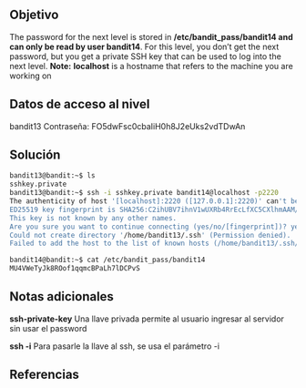 ## Objetivo
The password for the next level is stored in **/etc/bandit_pass/bandit14 and can only be read by user bandit14**. For this level, you don’t get the next password, but you get a private SSH key that can be used to log into the next level. **Note:** **localhost** is a hostname that refers to the machine you are working on
## Datos de acceso al nivel
bandit13
Contraseña: FO5dwFsc0cbaIiH0h8J2eUks2vdTDwAn
## Solución
```bash
bandit13@bandit:~$ ls
sshkey.private
bandit13@bandit:~$ ssh -i sshkey.private bandit14@localhost -p2220
The authenticity of host '[localhost]:2220 ([127.0.0.1]:2220)' can't be established.
ED25519 key fingerprint is SHA256:C2ihUBV7ihnV1wUXRb4RrEcLfXC5CXlhmAAM/urerLY.
This key is not known by any other names.
Are you sure you want to continue connecting (yes/no/[fingerprint])? yes
Could not create directory '/home/bandit13/.ssh' (Permission denied).
Failed to add the host to the list of known hosts (/home/bandit13/.ssh/known_hosts).
```
```bash
bandit14@bandit:~$ cat /etc/bandit_pass/bandit14
MU4VWeTyJk8ROof1qqmcBPaLh7lDCPvS
```
## Notas adicionales
**ssh-private-key** Una llave privada permite al usuario ingresar al servidor sin usar el password

**ssh -i** Para pasarle la llave al ssh, se usa el parámetro -i
## Referencias


